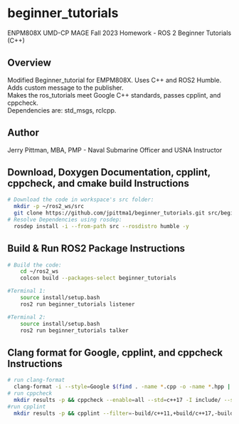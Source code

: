 # beginner_tutorials
ENPM808X UMD-CP MAGE Fall 2023 Homework - ROS 2 Beginner Tutorials (C++)

## Overview
Modified Beginner_tutorial for EMPM808X. Uses C++ and ROS2 Humble. <br>
Adds custom message to the publisher. <br>
Makes the ros_tutorials meet Google C++ standards, passes cpplint, and cppcheck. <br>
Dependencies are: std_msgs, rclcpp.

## Author
Jerry Pittman, MBA, PMP - Naval Submarine Officer and USNA Instructor

## Download, Doxygen Documentation, cpplint, cppcheck, and cmake build Instructions

```bash
# Download the code in workspace's src folder:
  mkdir -p ~/ros2_ws/src
  git clone https://github.com/jpittma1/beginner_tutorials.git src/beginner_tutorials -b humble
# Resolve Dependencies using rosdep:
  rosdep install -i --from-path src --rosdistro humble -y

  ```

## Build & Run ROS2 Package Instructions

```bash
# Build the code:
    cd ~/ros2_ws
    colcon build --packages-select beginner_tutorials

#Terminal 1:
    source install/setup.bash
    ros2 run beginner_tutorials listener

#Terminal 2:
    source install/setup.bash
    ros2 run beginner_tutorials talker

```

## Clang format for Google, cpplint, and cppcheck Instructions
```bash
# run clang-format
  clang-format -i --style=Google $(find . -name *.cpp -o -name *.hpp | grep -vE -e "^./build/")
# run cppcheck 
  mkdir results -p && cppcheck --enable=all --std=c++17 -I include/ --suppress=missingInclude $( find . -name *.cpp | grep -vE -e "^./build/" ) &> results/cppcheck
#run cpplint
  mkdir results -p && cpplint --filter=-build/c++11,+build/c++17,-build/namespaces,-build/include_order --filter="-legal/copyright" $( find . -name *.cpp | grep -vE -e "^./build/" ) &> results/cpplint

```
